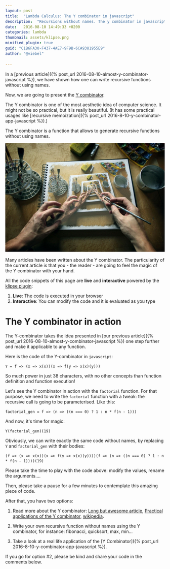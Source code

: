 ```yaml
---
layout: post
title:  "Lambda Calculus: The Y combinator in javascript"
description:  "Recursions without names. The y combinator in javascript. Lambda Calculus."
date:   2016-08-10 14:49:33 +0200
categories: lambda
thumbnail: assets/klipse.png
minified_plugin: true
guid: "C1B6FA30-F437-4AE7-9F9B-6CA9381955E9"
author: "@viebel"

---
```


In a [previous article]({% post_url 2016-08-10-almost-y-combinator-javascript %}), we have shown how one can write recursive functions without using names.

Now, we are going to present the [Y combinator](https://en.wikipedia.org/wiki/Fixed-point_combinator).


The Y combinator is one of the most aesthetic idea of computer science. It might not be so practical, but it is really beautiful.  (It has some practical usages like [recursive memoization]({% post_url 2016-8-10-y-combinator-app-javascript %}).)

The Y combinator is a function that allows to generate recursive functions without using names.

![Recursive](/assets/drawing-recursive.jpg)

Many articles have been written about the Y combinator. The particularity of the current article is that you - the reader - are going to feel the magic of the Y combinator with your hand.


All the code snippets of this page are **live** and **interactive** powered by the [klipse plugin](https://github.com/viebel/klipse):

1. **Live**: The code is executed in your browser
2. **Interactive**: You can modify the code and it is evaluated as you type


# The Y combinator in action


The Y-combinator takes the idea presented in [our previous article]({% post_url 2016-08-10-almost-y-combinator-javascript %}) one step further and make it applicable to any function.


Here is the code of the Y-combinator in `javascript`:

~~~klipse-eval-js
Y = f => (x => x(x))(x => f(y => x(x)(y)))
~~~

So much power in just 38 characters, with no other concepts than function definition and function execution!


Let's see the Y combinator in action with the `factorial` function. For that purpose, we need to write the `factorial` function with a tweak: the recursive call is going to be parameterised. Like this:

~~~klipse-eval-js
factorial_gen = f => (n => ((n === 0) ? 1 : n * f(n - 1)))
~~~


And now, it's time for magic:

~~~klipse-eval-js
Y(factorial_gen)(19)
~~~

Obviously, we can write exactly the same code without names, by replacing `Y` and `factorial_gen` with their bodies:

~~~klipse-eval-js
(f => (x => x(x))(x => f(y => x(x)(y))))(f => (n => ((n === 0) ? 1 : n * f(n - 1))))(19)
~~~

Please take the time to play with the code above: modify the values, rename the arguments....

Then, please take a pause for a few minutes to contemplate this amazing piece of code.

After that, you have two options:

1. Read more about the Y combinator: [Long but awesome article](http://mvanier.livejournal.com/2897.html), [Practical applications of the Y combinator](http://www.viksit.com/tags/clojure/practical-applications-y-combinator-clojure/), [wikipedia](https://en.wikipedia.org/wiki/Fixed-point_combinator).

2. Write your own recursive function without names using the Y combinator, for instance: fibonacci, quicksort, max, min...

3. Take a look at a real life application of the [Y Combinator]({% post_url 2016-8-10-y-combinator-app-javascript %}).

If you go for option #2, please be kind and share your code in the comments below.



